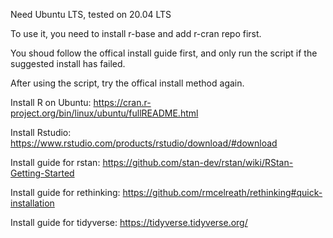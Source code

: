 
Need Ubuntu LTS, tested on 20.04 LTS

To use it,  you need to install r-base and add r-cran repo first.

You shoud follow the offical install guide first, and only run the script if the suggested install has failed. 

After using the script, try the offical install method again.

Install R on Ubuntu: https://cran.r-project.org/bin/linux/ubuntu/fullREADME.html

Install Rstudio: https://www.rstudio.com/products/rstudio/download/#download 

Install guide for rstan: https://github.com/stan-dev/rstan/wiki/RStan-Getting-Started

Install guide for rethinking: https://github.com/rmcelreath/rethinking#quick-installation

Install guide for tidyverse: https://tidyverse.tidyverse.org/
